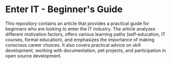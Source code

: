 # Enter IT - Beginner's Guide

This repository contains an article that provides a practical guide for
beginners who are looking to enter the IT industry.
The article analyzes different motivation factors, offers various learning
paths (self-education, IT courses, formal education), and emphasizes the
importance of making conscious career choices. It also covers practical advice
on skill development, working with documentation, pet projects, and
participation in open source development.
